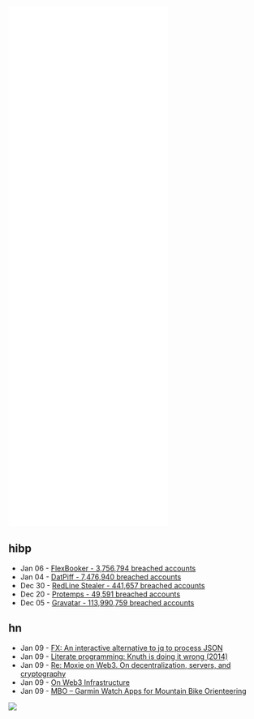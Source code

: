 ![Metrics](https://raw.githubusercontent.com/phixion/phixion/master/metrics.svg)

## hibp

<!--
for https://github.com/phixion/phixion/blob/main/.github/workflows/feeds.yml
-->
<!--START_SECTION:haveibeenpwnd-->
- Jan 06 - [FlexBooker - 3,756,794 breached accounts](https://haveibeenpwned.com/PwnedWebsites#FlexBooker)
- Jan 04 - [DatPiff - 7,476,940 breached accounts](https://haveibeenpwned.com/PwnedWebsites#DatPiff)
- Dec 30 - [RedLine Stealer - 441,657 breached accounts](https://haveibeenpwned.com/PwnedWebsites#RedLineStealer)
- Dec 20 - [Protemps - 49,591 breached accounts](https://haveibeenpwned.com/PwnedWebsites#Protemps)
- Dec 05 - [Gravatar - 113,990,759 breached accounts](https://haveibeenpwned.com/PwnedWebsites#Gravatar)
<!--END_SECTION:haveibeenpwnd-->

## hn

<!--
for https://github.com/phixion/phixion/blob/main/.github/workflows/feeds.yml
-->
<!--START_SECTION:hn-->
- Jan 09 - [FX: An interactive alternative to jq to process JSON](https://github.com/antonmedv/fx)
- Jan 09 - [Literate programming: Knuth is doing it wrong (2014)](http://akkartik.name/post/literate-programming)
- Jan 09 - [Re: Moxie on Web3. On decentralization, servers, and cryptography](https://blog.plan99.net/re-moxie-on-web3-b0cfccd68067?gi=c5c13129e817)
- Jan 09 - [On Web3 Infrastructure](https://mirror.xyz/suzuha.eth/vb5E5lhzmPTcpxOJcz6Q211TDgSvoFwDLA6JSM1V37Q)
- Jan 09 - [MBO – Garmin Watch Apps for Mountain Bike Orienteering](https://github.com/rjmccann101/MBO)
<!--END_SECTION:hn-->

<!--
for https://yhype.me
-->
![](https://hit.yhype.me/github/profile?user_id=13013670)
